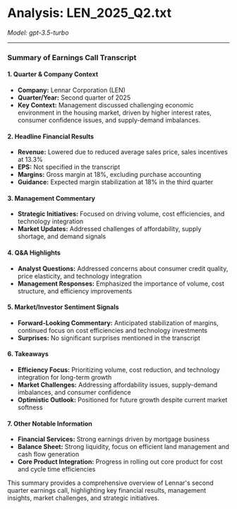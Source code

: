 # Analysis: LEN_2025_Q2.txt

*Model: gpt-3.5-turbo*

---

### Summary of Earnings Call Transcript

#### 1. Quarter & Company Context
- **Company:** Lennar Corporation (LEN)
- **Quarter/Year:** Second quarter of 2025
- **Key Context:** Management discussed challenging economic environment in the housing market, driven by higher interest rates, consumer confidence issues, and supply-demand imbalances.

#### 2. Headline Financial Results
- **Revenue:** Lowered due to reduced average sales price, sales incentives at 13.3%
- **EPS:** Not specified in the transcript
- **Margins:** Gross margin at 18%, excluding purchase accounting
- **Guidance:** Expected margin stabilization at 18% in the third quarter

#### 3. Management Commentary
- **Strategic Initiatives:** Focused on driving volume, cost efficiencies, and technology integration
- **Market Updates:** Addressed challenges of affordability, supply shortage, and demand signals

#### 4. Q&A Highlights
- **Analyst Questions:** Addressed concerns about consumer credit quality, price elasticity, and technology integration
- **Management Responses:** Emphasized the importance of volume, cost structure, and efficiency improvements

#### 5. Market/Investor Sentiment Signals
- **Forward-Looking Commentary:** Anticipated stabilization of margins, continued focus on cost efficiencies and technology investments
- **Surprises:** No significant surprises mentioned in the transcript

#### 6. Takeaways
- **Efficiency Focus:** Prioritizing volume, cost reduction, and technology integration for long-term growth
- **Market Challenges:** Addressing affordability issues, supply-demand imbalances, and consumer confidence
- **Optimistic Outlook:** Positioned for future growth despite current market softness

#### 7. Other Notable Information
- **Financial Services:** Strong earnings driven by mortgage business
- **Balance Sheet:** Strong liquidity, focus on efficient land management and cash flow generation
- **Core Product Integration:** Progress in rolling out core product for cost and cycle time efficiencies

This summary provides a comprehensive overview of Lennar's second quarter earnings call, highlighting key financial results, management insights, market challenges, and strategic initiatives.